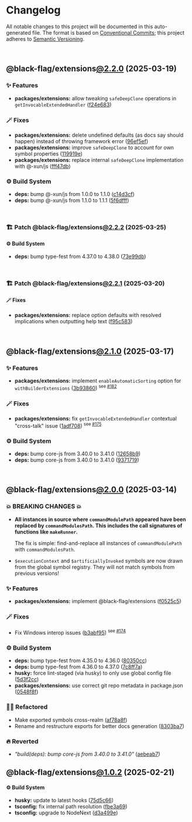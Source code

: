 # Changelog

All notable changes to this project will be documented in this auto-generated
file. The format is based on [Conventional Commits][1];
this project adheres to [Semantic Versioning][2].

<br />

## @black-flag/extensions[@2.2.0][3] (2025-03-19)

### ✨ Features

- **packages/extensions:** allow tweaking `safeDeepClone` operations in `getInvocableExtendedHandler` ([f24e683][4])

### 🪄 Fixes

- **packages/extensions:** delete undefined defaults (as docs say should happen) instead of throwing framework error ([96ef5ef][5])
- **packages/extensions:** improve `safeDeepClone` to account for own symbol properties ([119919e][6])
- **packages/extensions:** replace internal `safeDeepClone` implementation with @-xun/js ([fff47db][7])

### ⚙️ Build System

- **deps:** bump @-xun/js from 1.0.0 to 1.1.0 ([c14d3cf][8])
- **deps:** bump @-xun/js from 1.1.0 to 1.1.1 ([5f6dfff][9])

<br />

### 🏗️ Patch @black-flag/extensions[@2.2.2][10] (2025-03-25)

#### ⚙️ Build System

- **deps:** bump type-fest from 4.37.0 to 4.38.0 ([73e99db][11])

<br />

### 🏗️ Patch @black-flag/extensions[@2.2.1][12] (2025-03-20)

#### 🪄 Fixes

- **packages/extensions:** replace option defaults with resolved implications when outputting help text ([f95c583][13])

<br />

## @black-flag/extensions[@2.1.0][14] (2025-03-17)

### ✨ Features

- **packages/extensions:** implement `enableAutomaticSorting` option for `withBuilderExtensions` ([3b93860][15]) <sup>see [#182][16]</sup>

### 🪄 Fixes

- **packages/extensions:** fix `getInvocableExtendedHandler` contextual "cross-talk" issue ([1adf708][17]) <sup>see [#175][18]</sup>

### ⚙️ Build System

- **deps:** bump core-js from 3.40.0 to 3.41.0 ([12658b9][19])
- **deps:** bump core-js from 3.40.0 to 3.41.0 ([9371719][20])

<br />

## @black-flag/extensions[@2.0.0][21] (2025-03-14)

### 💥 BREAKING CHANGES 💥

- **All instances in source where `commandModulePath` appeared have been replaced by `commandModulesPath`. This includes the call signatures of functions like `makeRunner`.**

  The fix is simple: find-and-replace all instances of `commandModulePath` with `commandModulesPath`.

- `$executionContext` and `$artificiallyInvoked` symbols are now drawn from the global symbol registry. They will not match symbols from previous versions!

### ✨ Features

- **packages/extensions:** implement @black-flag/extensions ([f0525c5][22])

### 🪄 Fixes

- Fix Windows interop issues ([b3abf95][23]) <sup>see [#174][24]</sup>

### ⚙️ Build System

- **deps:** bump type-fest from 4.35.0 to 4.36.0 ([80350cc][25])
- **deps:** bump type-fest from 4.36.0 to 4.37.0 ([7c8ff7a][26])
- **husky:** force lint-staged (via husky) to only use global config file ([5d3f2cc][27])
- **packages/extensions:** use correct git repo metadata in package.json ([0548f8f][28])

### 🧙🏿 Refactored

- Make exported symbols cross-realm ([af78a8f][29])
- Rename and restructure exports for better docs generation ([8303ba7][30])

### 🔥 Reverted

- _"build(deps): bump core-js from 3.40.0 to 3.41.0"_ ([aebeab7][31])

## @black-flag/extensions[@1.0.2][32] (2025-02-21)

#### ⚙️ Build System

- **husky:** update to latest hooks ([75d5c66][33])
- **tsconfig:** fix internal path resolution ([fbe3a69][34])
- **tsconfig:** upgrade to NodeNext ([d3a499e][35])

[1]: https://conventionalcommits.org
[2]: https://semver.org
[3]: https://github.com/Xunnamius/black-flag/compare/@black-flag/extensions@2.1.0...@black-flag/extensions@2.2.0
[4]: https://github.com/Xunnamius/black-flag/commit/f24e683503f57d7c6785584366260d2a19cae1f1
[5]: https://github.com/Xunnamius/black-flag/commit/96ef5ef271071d7886664e00b661d5f21655c0f3
[6]: https://github.com/Xunnamius/black-flag/commit/119919ef40e6a89644ec3156b9bae57c5e24b459
[7]: https://github.com/Xunnamius/black-flag/commit/fff47db4d3a0610fec0fdd48ba7a5cf006993ac7
[8]: https://github.com/Xunnamius/black-flag/commit/c14d3cf8c1964184f8d222e6586eb6c95c5b4fbb
[9]: https://github.com/Xunnamius/black-flag/commit/5f6dfffed3686aa83522ed99127c8acc6eff7158
[10]: https://github.com/Xunnamius/black-flag/compare/@black-flag/extensions@2.2.1...@black-flag/extensions@2.2.2
[11]: https://github.com/Xunnamius/black-flag/commit/73e99dbbbcc8a2954ffc14a653e893e01b7d050e
[12]: https://github.com/Xunnamius/black-flag/compare/@black-flag/extensions@2.2.0...@black-flag/extensions@2.2.1
[13]: https://github.com/Xunnamius/black-flag/commit/f95c583e511ffd5017418cd59d849f0c324c1189
[14]: https://github.com/Xunnamius/black-flag/compare/@black-flag/extensions@2.0.0...@black-flag/extensions@2.1.0
[15]: https://github.com/Xunnamius/black-flag/commit/3b9386082ffb4c7b2987c0f2b2e00e6cd48ad4bb
[16]: https://github.com/Xunnamius/black-flag/issues/182
[17]: https://github.com/Xunnamius/black-flag/commit/1adf7086f5837a4166d7bdfc87028a031d772480
[18]: https://github.com/Xunnamius/black-flag/issues/175
[19]: https://github.com/Xunnamius/black-flag/commit/12658b92d7bda44a0105775dae2db2cb0a1fcdee
[20]: https://github.com/Xunnamius/black-flag/commit/937171967cd8887a8aba12cbb23c0adffacc6c78
[21]: https://github.com/Xunnamius/black-flag/compare/@black-flag/extensions@1.0.2...@black-flag/extensions@2.0.0
[22]: https://github.com/Xunnamius/black-flag/commit/f0525c5f4bf72b0f28fedf4f6d66f4a1b7353b05
[23]: https://github.com/Xunnamius/black-flag/commit/b3abf95ca2958d5d2fca1091178c050ef88fe5f5
[24]: https://github.com/Xunnamius/black-flag/issues/174
[25]: https://github.com/Xunnamius/black-flag/commit/80350cca61bef915d737fb097e4e3838118a1167
[26]: https://github.com/Xunnamius/black-flag/commit/7c8ff7ad8ffd4d822329278da0a21db54f904f25
[27]: https://github.com/Xunnamius/black-flag/commit/5d3f2ccdfcd615917892d27a5c2cfa1b28879e0c
[28]: https://github.com/Xunnamius/black-flag/commit/0548f8fe3c7daa363173184e34f2307f8964dbed
[29]: https://github.com/Xunnamius/black-flag/commit/af78a8fbc5839e0d3db1b07312bbc854ef1b7a0d
[30]: https://github.com/Xunnamius/black-flag/commit/8303ba7f438ae7f7dedfc2b6f5fd396cab32b252
[31]: https://github.com/Xunnamius/black-flag/commit/aebeab7d2567bc70eedd5920ea51c02bfe3dc081
[32]: https://github.com/Xunnamius/black-flag/compare/d3a499e7aeddf23d392479b2cf99cc98bce8226f...@black-flag/extensions@1.0.2
[33]: https://github.com/Xunnamius/black-flag/commit/75d5c66bcce8f0c2c139962f7ddd28aa0c9499d7
[34]: https://github.com/Xunnamius/black-flag/commit/fbe3a699a9063ed7da08311a22fe798672583b0f
[35]: https://github.com/Xunnamius/black-flag/commit/d3a499e7aeddf23d392479b2cf99cc98bce8226f
